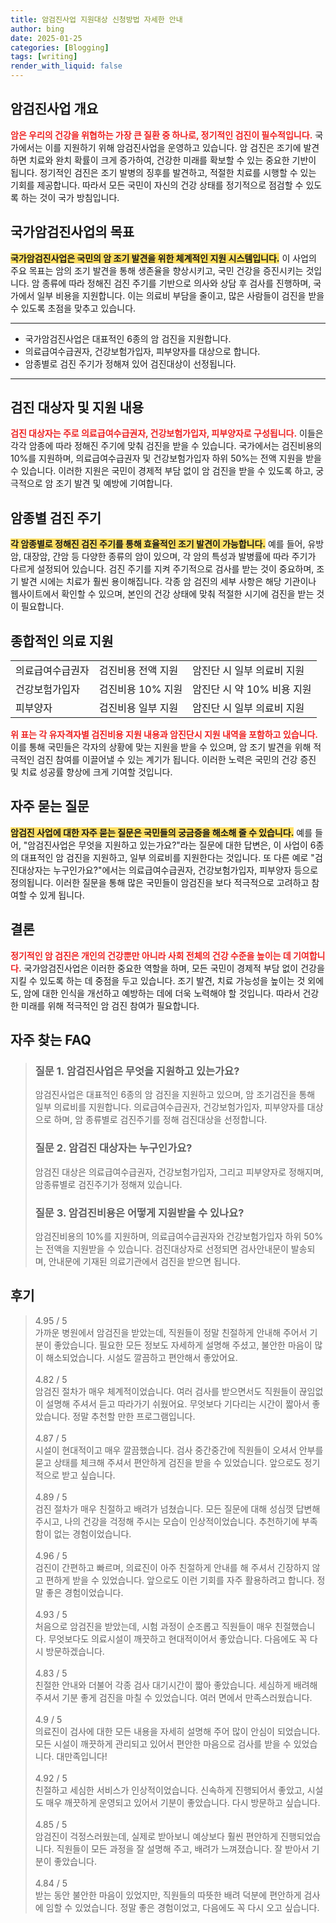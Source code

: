 ```yaml
---
title: 암검진사업 지원대상 신청방법 자세한 안내
author: bing
date: 2025-01-25
categories: [Blogging]
tags: [writing]
render_with_liquid: false
---
```



<h2 id='암검진사업 개요'>암검진사업 개요</h2>

<p><b><span style="color: #ee2323;">암은 우리의 건강을 위협하는 가장 큰 질환 중 하나로, 정기적인 검진이 필수적입니다.</span></b> 국가에서는 이를 지원하기 위해 암검진사업을 운영하고 있습니다. 암 검진은 조기에 발견하면 치료와 완치 확률이 크게 증가하여, 건강한 미래를 확보할 수 있는 중요한 기반이 됩니다. 정기적인 검진은 조기 발병의 징후를 발견하고, 적절한 치료를 시행할 수 있는 기회를 제공합니다. 따라서 모든 국민이 자신의 건강 상태를 정기적으로 점검할 수 있도록 하는 것이 국가 방침입니다.</p>

<h2 id='국가암검진사업의 목표'>국가암검진사업의 목표</h2>

<p><b><span style="background-color: #ffe066;">국가암검진사업은 국민의 암 조기 발견을 위한 체계적인 지원 시스템입니다.</span></b> 이 사업의 주요 목표는 암의 조기 발견을 통해 생존율을 향상시키고, 국민 건강을 증진시키는 것입니다. 암 종류에 따라 정해진 검진 주기를 기반으로 의사와 상담 후 검사를 진행하며, 국가에서 일부 비용을 지원합니다. 이는 의료비 부담을 줄이고, 많은 사람들이 검진을 받을 수 있도록 초점을 맞추고 있습니다.</p>

<hr />

<ul>
    <li>국가암검진사업은 대표적인 6종의 암 검진을 지원합니다.</li>
    <li>의료급여수급권자, 건강보험가입자, 피부양자를 대상으로 합니다.</li>
    <li>암종별로 검진 주기가 정해져 있어 검진대상이 선정됩니다.</li>
</ul>

<hr />

<h2 id='검진 대상자 및 지원 내용'>검진 대상자 및 지원 내용</h2>

<p><b><span style="color: #ee2323;">검진 대상자는 주로 의료급여수급권자, 건강보험가입자, 피부양자로 구성됩니다.</span></b> 이들은 각각 암종에 따라 정해진 주기에 맞춰 검진을 받을 수 있습니다. 국가에서는 검진비용의 10%를 지원하며, 의료급여수급권자 및 건강보험가입자 하위 50%는 전액 지원을 받을 수 있습니다. 이러한 지원은 국민이 경제적 부담 없이 암 검진을 받을 수 있도록 하고, 궁극적으로 암 조기 발견 및 예방에 기여합니다.</p>

<h2 id='암종별 검진 주기'>암종별 검진 주기</h2>

<p><b><span style="background-color: #ffe066;">각 암종별로 정해진 검진 주기를 통해 효율적인 조기 발견이 가능합니다.</span></b> 예를 들어, 유방암, 대장암, 간암 등 다양한 종류의 암이 있으며, 각 암의 특성과 발병률에 따라 주기가 다르게 설정되어 있습니다. 검진 주기를 지켜 주기적으로 검사를 받는 것이 중요하며, 조기 발견 시에는 치료가 훨씬 용이해집니다. 각종 암 검진의 세부 사항은 해당 기관이나 웹사이트에서 확인할 수 있으며, 본인의 건강 상태에 맞춰 적절한 시기에 검진을 받는 것이 필요합니다.</p>

<h2 id='종합적인 의료 지원'>종합적인 의료 지원</h2>

<table>
    <tr>
        <td>의료급여수급권자</td>
        <td>검진비용 전액 지원</td>
        <td>암진단 시 일부 의료비 지원</td>
    </tr>
    <tr>
        <td>건강보험가입자</td>
        <td>검진비용 10% 지원</td>
        <td>암진단 시 약 10% 비용 지원</td>
    </tr>
    <tr>
        <td>피부양자</td>
        <td>검진비용 일부 지원</td>
        <td>암진단 시 일부 의료비 지원</td>
    </tr>
</table>

<p><b><span style="color: #ee2323;">위 표는 각 유자격자별 검진비용 지원 내용과 암진단시 지원 내역을 포함하고 있습니다.</span></b> 이를 통해 국민들은 각자의 상황에 맞는 지원을 받을 수 있으며, 암 조기 발견을 위해 적극적인 검진 참여를 이끌어낼 수 있는 계기가 됩니다. 이러한 노력은 국민의 건강 증진 및 치료 성공률 향상에 크게 기여할 것입니다.</p>

<h2 id='자주 묻는 질문'>자주 묻는 질문</h2>

<p><b><span style="background-color: #ffe066;">암검진 사업에 대한 자주 묻는 질문은 국민들의 궁금증을 해소해 줄 수 있습니다.</span></b> 예를 들어, "암검진사업은 무엇을 지원하고 있는가요?"라는 질문에 대한 답변은, 이 사업이 6종의 대표적인 암 검진을 지원하고, 일부 의료비를 지원한다는 것입니다. 또 다른 예로 "검진대상자는 누구인가요?"에서는 의료급여수급권자, 건강보험가입자, 피부양자 등으로 정의됩니다. 이러한 질문을 통해 많은 국민들이 암검진을 보다 적극적으로 고려하고 참여할 수 있게 됩니다.</p>

<h2 id='결론'>결론</h2>

<p><b><span style="color: #ee2323;">정기적인 암 검진은 개인의 건강뿐만 아니라 사회 전체의 건강 수준을 높이는 데 기여합니다.</span></b> 국가암검진사업은 이러한 중요한 역할을 하며, 모든 국민이 경제적 부담 없이 건강을 지킬 수 있도록 하는 데 중점을 두고 있습니다. 조기 발견, 치료 가능성을 높이는 것 외에도, 암에 대한 인식을 개선하고 예방하는 데에 더욱 노력해야 할 것입니다. 따라서 건강한 미래를 위해 적극적인 암 검진 참여가 필요합니다.</p>


<h2 id='자주_찾는_FAQ'>자주 찾는 FAQ</h2>
<div itemscope="" itemtype="https://schema.org/FAQPage"> 
<blockquote> 
<div itemscope="" itemprop="mainEntity" itemtype="https://schema.org/Question"> 
<h3 itemprop="name">질문 1. 암검진사업은 무엇을 지원하고 있는가요?</h3> 
<div itemscope="" itemprop="acceptedAnswer" itemtype="https://schema.org/Answer"> 
<span itemprop="text"> 
<p>암검진사업은 대표적인 6종의 암 검진을 지원하고 있으며, 암 조기검진을 통해 일부 의료비를 지원합니다. 의료급여수급권자, 건강보험가입자, 피부양자를 대상으로 하며, 암 종류별로 검진주기를 정해 검진대상을 선정합니다.</p> 
</span> 
</div> 
</div> 

<div itemscope="" itemprop="mainEntity" itemtype="https://schema.org/Question"> 
<h3 itemprop="name">질문 2. 암검진 대상자는 누구인가요?</h3> 
<div itemscope="" itemprop="acceptedAnswer" itemtype="https://schema.org/Answer"> 
<span itemprop="text"> 
<p>암검진 대상은 의료급여수급권자, 건강보험가입자, 그리고 피부양자로 정해지며, 암종류별로 검진주기가 정해져 있습니다.</p> 
</span> 
</div> 
</div> 

<div itemscope="" itemprop="mainEntity" itemtype="https://schema.org/Question"> 
<h3 itemprop="name">질문 3. 암검진비용은 어떻게 지원받을 수 있나요?</h3> 
<div itemscope="" itemprop="acceptedAnswer" itemtype="https://schema.org/Answer"> 
<span itemprop="text"> 
<p>암검진비용의 10%를 지원하며, 의료급여수급권자와 건강보험가입자 하위 50%는 전액을 지원받을 수 있습니다. 검진대상자로 선정되면 검사안내문이 발송되며, 안내문에 기재된 의료기관에서 검진을 받으면 됩니다.</p> 
</span> 
</div> 
</div> 

</blockquote> 
</div>
<h2 id='후기'>후기</h2>
<div itemscope itemtype="https://schema.org/Product">
  <blockquote>
  <div itemprop="review" itemscope itemtype="https://schema.org/Review">
      <div itemprop="reviewRating" itemscope itemtype="https://schema.org/Rating"> <span itemprop="ratingValue">4.95</span> / <span itemprop="bestRating">5</span> </div>
      <span itemprop="reviewBody">가까운 병원에서 암검진을 받았는데, 직원들이 정말 친절하게 안내해 주어서 기분이 좋았습니다. 필요한 모든 정보도 자세하게 설명해 주셨고, 불안한 마음이 많이 해소되었습니다. 시설도 깔끔하고 편안해서 좋았어요.</span>
  </div>
  <br>
  <div itemprop="review" itemscope itemtype="https://schema.org/Review">
      <div itemprop="reviewRating" itemscope itemtype="https://schema.org/Rating"> <span itemprop="ratingValue">4.82</span> / <span itemprop="bestRating">5</span> </div>
      <span itemprop="reviewBody">암검진 절차가 매우 체계적이었습니다. 여러 검사를 받으면서도 직원들이 끊임없이 설명해 주셔서 듣고 따라가기 쉬웠어요. 무엇보다 기다리는 시간이 짧아서 좋았습니다. 정말 추천할 만한 프로그램입니다.</span>
  </div>
  <br>
  <div itemprop="review" itemscope itemtype="https://schema.org/Review">
      <div itemprop="reviewRating" itemscope itemtype="https://schema.org/Rating"> <span itemprop="ratingValue">4.87</span> / <span itemprop="bestRating">5</span> </div>
      <span itemprop="reviewBody">시설이 현대적이고 매우 깔끔했습니다. 검사 중간중간에 직원들이 오셔서 안부를 묻고 상태를 체크해 주셔서 편안하게 검진을 받을 수 있었습니다. 앞으로도 정기적으로 받고 싶습니다.</span>
  </div>
  <br>
  <div itemprop="review" itemscope itemtype="https://schema.org/Review">
      <div itemprop="reviewRating" itemscope itemtype="https://schema.org/Rating"> <span itemprop="ratingValue">4.89</span> / <span itemprop="bestRating">5</span> </div>
      <span itemprop="reviewBody">검진 절차가 매우 친절하고 배려가 넘쳤습니다. 모든 질문에 대해 성심껏 답변해 주시고, 나의 건강을 걱정해 주시는 모습이 인상적이었습니다. 추천하기에 부족함이 없는 경험이었습니다.</span>
  </div>
  <br>
  <div itemprop="review" itemscope itemtype="https://schema.org/Review">
      <div itemprop="reviewRating" itemscope itemtype="https://schema.org/Rating"> <span itemprop="ratingValue">4.96</span> / <span itemprop="bestRating">5</span> </div>
      <span itemprop="reviewBody">검진이 간편하고 빠르며, 의료진이 아주 친절하게 안내를 해 주셔서 긴장하지 않고 편하게 받을 수 있었습니다. 앞으로도 이런 기회를 자주 활용하려고 합니다. 정말 좋은 경험이었습니다.</span>
  </div>
  <br>
  <div itemprop="review" itemscope itemtype="https://schema.org/Review">
      <div itemprop="reviewRating" itemscope itemtype="https://schema.org/Rating"> <span itemprop="ratingValue">4.93</span> / <span itemprop="bestRating">5</span> </div>
      <span itemprop="reviewBody">처음으로 암검진을 받았는데, 시험 과정이 순조롭고 직원들이 매우 친절했습니다. 무엇보다도 의료시설이 깨끗하고 현대적이어서 좋았습니다. 다음에도 꼭 다시 방문하겠습니다.</span>
  </div>
  <br>
  <div itemprop="review" itemscope itemtype="https://schema.org/Review">
      <div itemprop="reviewRating" itemscope itemtype="https://schema.org/Rating"> <span itemprop="ratingValue">4.83</span> / <span itemprop="bestRating">5</span> </div>
      <span itemprop="reviewBody">친절한 안내와 더불어 각종 검사 대기시간이 짧아 좋았습니다. 세심하게 배려해 주셔서 기분 좋게 검진을 마칠 수 있었습니다. 여러 면에서 만족스러웠습니다.</span>
  </div>
  <br>
  <div itemprop="review" itemscope itemtype="https://schema.org/Review">
      <div itemprop="reviewRating" itemscope itemtype="https://schema.org/Rating"> <span itemprop="ratingValue">4.9</span> / <span itemprop="bestRating">5</span> </div>
      <span itemprop="reviewBody">의료진이 검사에 대한 모든 내용을 자세히 설명해 주어 많이 안심이 되었습니다. 모든 시설이 깨끗하게 관리되고 있어서 편안한 마음으로 검사를 받을 수 있었습니다. 대만족입니다!</span>
  </div>
  <br>
  <div itemprop="review" itemscope itemtype="https://schema.org/Review">
      <div itemprop="reviewRating" itemscope itemtype="https://schema.org/Rating"> <span itemprop="ratingValue">4.92</span> / <span itemprop="bestRating">5</span> </div>
      <span itemprop="reviewBody">친절하고 세심한 서비스가 인상적이었습니다. 신속하게 진행되어서 좋았고, 시설도 매우 깨끗하게 운영되고 있어서 기분이 좋았습니다. 다시 방문하고 싶습니다.</span>
  </div>
  <br>
  <div itemprop="review" itemscope itemtype="https://schema.org/Review">
      <div itemprop="reviewRating" itemscope itemtype="https://schema.org/Rating"> <span itemprop="ratingValue">4.85</span> / <span itemprop="bestRating">5</span> </div>
      <span itemprop="reviewBody">암검진이 걱정스러웠는데, 실제로 받아보니 예상보다 훨씬 편안하게 진행되었습니다. 직원들이 모든 과정을 잘 설명해 주고, 배려가 느껴졌습니다. 잘 받아서 기분이 좋았습니다.</span>
  </div>
  <br>
  <div itemprop="review" itemscope itemtype="https://schema.org/Review">
      <div itemprop="reviewRating" itemscope itemtype="https://schema.org/Rating"> <span itemprop="ratingValue">4.84</span> / <span itemprop="bestRating">5</span> </div>
      <span itemprop="reviewBody">받는 동안 불안한 마음이 있었지만, 직원들의 따뜻한 배려 덕분에 편안하게 검사에 임할 수 있었습니다. 정말 좋은 경험이었고, 다음에도 꼭 다시 오고 싶습니다.</span>
  </div>
  </blockquote>
</div>
